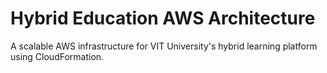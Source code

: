 # Hybrid Education AWS Architecture

A scalable AWS infrastructure for VIT University's hybrid learning platform using CloudFormation.
